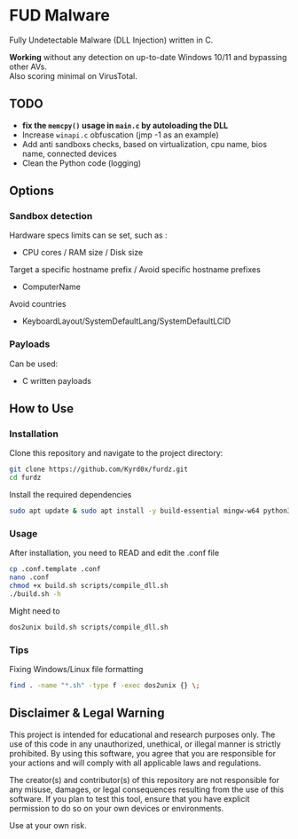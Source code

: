 # FUD Malware

Fully Undetectable Malware (DLL Injection) written in C.

**Working** without any detection on up-to-date Windows 10/11 and bypassing other AVs.\
Also scoring minimal on VirusTotal.

## TODO

 - **fix the ```memcpy()``` usage in ```main.c``` by autoloading the DLL**
 - Increase ```winapi.c``` obfuscation (jmp -1 as an example)
 - Add anti sandboxs checks, based on virtualization, cpu name, bios name, connected devices
 - Clean the Python code (logging)

## Options

### Sandbox detection

Hardware specs limits can se set, such as :
 - CPU cores / RAM size / Disk size

Target a specific hostname prefix / Avoid specific hostname prefixes
 - ComputerName

Avoid countries
 - KeyboardLayout/SystemDefaultLang/SystemDefaultLCID

### Payloads

Can be used:
 - C written payloads

## How to Use

### Installation

Clone this repository and navigate to the project directory:

```sh
git clone https://github.com/Kyrd0x/furdz.git
cd furdz
```

Install the required dependencies

```sh
sudo apt update & sudo apt install -y build-essential mingw-w64 python3-yaml
```

### Usage

After installation, you need to READ and edit the .conf file

```sh
cp .conf.template .conf
nano .conf
chmod +x build.sh scripts/compile_dll.sh
./build.sh -h
```

Might need to
```bash
dos2unix build.sh scripts/compile_dll.sh
```

### Tips

Fixing Windows/Linux file formatting

```bash
find . -name "*.sh" -type f -exec dos2unix {} \;
```

## Disclaimer & Legal Warning

This project is intended for educational and research purposes only. The use of this code in any unauthorized, unethical, or illegal manner is strictly prohibited. By using this software, you agree that you are responsible for your actions and will comply with all applicable laws and regulations.

The creator(s) and contributor(s) of this repository are not responsible for any misuse, damages, or legal consequences resulting from the use of this software. If you plan to test this tool, ensure that you have explicit permission to do so on your own devices or environments.

Use at your own risk.
